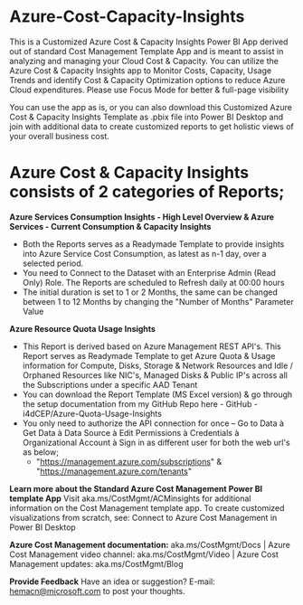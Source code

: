 # Azure-Cost-Capacity-Insights #
This is a Customized Azure Cost & Capacity Insights Power BI App derived out of standard Cost Management Template App and is meant to assist in analyzing and managing your Cloud Cost & Capacity. You can utilize the Azure Cost & Capacity Insights app to Monitor Costs, Capacity, Usage Trends and identify Cost & Capacity Optimization options to reduce Azure Cloud expenditures. Please use Focus Mode for better & full-page visibility

You can use the app as is, or you can also download this Customized Azure Cost & Capacity Insights Template as .pbix file into Power BI Desktop and join with additional data to create customized reports to get holistic views of your overall business cost. 

# Azure Cost & Capacity Insights consists of 2 categories of Reports;
**Azure Services Consumption Insights - High Level Overview & Azure Services - Current Consumption & Capacity Insights**
* Both the Reports serves as a Readymade Template to provide insights into Azure Service Cost Consumption, as latest as n-1 day, over a selected period.
* You need to Connect to the Dataset with an Enterprise Admin (Read Only) Role.  The Reports are scheduled to Refresh daily at 00:00 hours
* The initial duration is set to 1 or 2 Months, the same can be changed between 1 to 12 Months by changing the "Number of Months" Parameter Value

**Azure Resource Quota Usage Insights**
* This Report is derived based on Azure Management REST API's. This Report serves as Readymade Template to get Azure Quota & Usage information for Compute, Disks, Storage & Network Resources and Idle / Orphaned Resources like NIC's, Managed Disks & Public IP's across all the Subscriptions under a specific AAD Tenant
* You can download the Report Template (MS Excel version) & go through the setup documentation from my GitHub Repo here - GitHub - i4dCEP/Azure-Quota-Usage-Insights 
* You only need to authorize the API connection for once – Go to Data à Get Data à Data Source à Edit Permissions à Credentials à Organizational Account à Sign in as different user for both the web url's as below;
  * "https://management.azure.com/subscriptions" & "https://management.azure.com/tenants"

**Learn more about the Standard Azure Cost Management Power BI template App**
Visit aka.ms/CostMgmt/ACMinsights for additional information on the Cost Management template app. To create customized visualizations from scratch, see: Connect to Azure Cost Management in Power BI Desktop

**Azure Cost Management documentation:** aka.ms/CostMgmt/Docs | Azure Cost Management video channel: aka.ms/CostMgmt/Video | Azure Cost Management updates: aka.ms/CostMgmt/Blog

**Provide Feedback**
Have an idea or suggestion? E-mail: hemacn@microsoft.com to post your thoughts.
